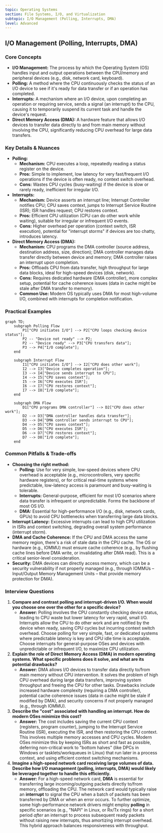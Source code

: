 ```yaml
---
topic: Operating Systems
section: File Systems, I/O, and Virtualization
subtopic: I/O Management (Polling, Interrupts, DMA)
level: Advanced
---
```


## I/O Management (Polling, Interrupts, DMA)
### Core Concepts
*   **I/O Management:** The process by which the Operating System (OS) handles input and output operations between the CPU/memory and peripheral devices (e.g., disk, network card, keyboard).
*   **Polling:** A method where the CPU continuously checks the status of an I/O device to see if it's ready for data transfer or if an operation has completed.
*   **Interrupts:** A mechanism where an I/O device, upon completing an operation or requiring service, sends a signal (an interrupt) to the CPU, causing it to temporarily suspend its current task and handle the device's request.
*   **Direct Memory Access (DMA):** A hardware feature that allows I/O devices to transfer data directly to and from main memory without involving the CPU, significantly reducing CPU overhead for large data transfers.

### Key Details & Nuances
*   **Polling:**
    *   **Mechanism:** CPU executes a loop, repeatedly reading a status register on the device.
    *   **Pros:** Simple to implement, low latency for very fast/frequent I/O operations if the device is often ready, no context switch overhead.
    *   **Cons:** Wastes CPU cycles (busy-waiting) if the device is slow or rarely ready, inefficient for irregular I/O.
*   **Interrupts:**
    *   **Mechanism:** Device asserts an interrupt line; Interrupt Controller notifies CPU; CPU saves context, jumps to Interrupt Service Routine (ISR); ISR handles request; CPU restores context.
    *   **Pros:** Efficient CPU utilization (CPU can do other work while waiting), suitable for irregular or infrequent I/O events.
    *   **Cons:** Higher overhead per operation (context switch, ISR execution), potential for "interrupt storms" if devices are too chatty, introduces latency.
*   **Direct Memory Access (DMA):**
    *   **Mechanism:** CPU programs the DMA controller (source address, destination address, size, direction); DMA controller manages data transfer directly between device and memory; DMA controller raises an interrupt upon completion.
    *   **Pros:** Offloads CPU from data transfer, high throughput for large data blocks, ideal for high-speed devices (disk, network).
    *   **Cons:** Requires dedicated hardware (DMA controller), more complex setup, potential for cache coherence issues (data in cache might be stale after DMA transfer to memory).
    *   **Common Use:** Modern OS typically uses DMA for most high-volume I/O, combined with interrupts for completion notification.

### Practical Examples

```mermaid
graph TD;
    subgraph Polling Flow
        P1["CPU initiates I/O"] --> P2["CPU loops checking device status"];
        P2 -- "Device not ready" --> P2;
        P2 -- "Device ready" --> P3["CPU transfers data"];
        P3 --> P4["I/O complete"];
    end

    subgraph Interrupt Flow
        I1["CPU initiates I/O"] --> I2["CPU does other work"];
        I2 --> I3["Device completes operation"];
        I3 --> I4["Device sends interrupt to CPU"];
        I4 --> I5["CPU saves context"];
        I5 --> I6["CPU executes ISR"];
        I6 --> I7["CPU restores context"];
        I7 --> I8["I/O complete"];
    end

    subgraph DMA Flow
        D1["CPU programs DMA controller"] --> D2["CPU does other work"];
        D2 --> D3["DMA controller handles data transfer"];
        D3 --> D4["DMA controller sends interrupt to CPU"];
        D4 --> D5["CPU saves context"];
        D5 --> D6["CPU executes ISR"];
        D6 --> D7["CPU restores context"];
        D7 --> D8["I/O complete"];
    end
```

### Common Pitfalls & Trade-offs
*   **Choosing the right method:**
    *   **Polling:** Use for very simple, low-speed devices where CPU overhead is acceptable (e.g., microcontrollers, very specific hardware registers), or for critical real-time systems where predictable, low-latency access is paramount and busy-waiting is tolerable.
    *   **Interrupts:** General-purpose, efficient for most I/O scenarios where data transfer is infrequent or unpredictable. Forms the backbone of most OS I/O.
    *   **DMA:** Essential for high-performance I/O (e.g., disk, network cards, GPUs) to avoid CPU bottlenecks when transferring large data blocks.
*   **Interrupt Latency:** Excessive interrupts can lead to high CPU utilization in ISRs and context switching, degrading overall system performance (interrupt storm).
*   **DMA and Cache Coherence:** If the CPU and DMA access the same memory region, there's a risk of stale data in the CPU cache. The OS or hardware (e.g., IOMMU) must ensure cache coherence (e.g., by flushing cache lines before DMA write, or invalidating after DMA read). This is a critical senior-level consideration.
*   **Security:** DMA devices can directly access memory, which can be a security vulnerability if not properly managed (e.g., through IOMMUs – Input/Output Memory Management Units – that provide memory protection for DMA).

### Interview Questions
1.  **Compare and contrast polling and interrupt-driven I/O. When would you choose one over the other for a specific device?**
    *   **Answer:** Polling involves the CPU constantly checking device status, leading to CPU waste but lower latency for very rapid, small I/O. Interrupts allow the CPU to do other work and are notified by the device when ready, saving CPU cycles but incurring context switch overhead. Choose polling for very simple, fast, or dedicated systems where predictable latency is key and CPU idle time is acceptable. Choose interrupts for general-purpose OSes and devices with unpredictable or infrequent I/O, to maximize CPU utilization.
2.  **Explain the role of Direct Memory Access (DMA) in modern operating systems. What specific problems does it solve, and what are its potential drawbacks?**
    *   **Answer:** DMA allows I/O devices to transfer data directly to/from main memory without CPU intervention. It solves the problem of high CPU overhead during large data transfers, improving system throughput and freeing the CPU for other tasks. Drawbacks include increased hardware complexity (requiring a DMA controller), potential cache coherence issues (data in cache might be stale if modified by DMA), and security concerns if not properly managed (e.g., through IOMMU).
3.  **Describe the "cost" associated with handling an interrupt. How do modern OSes minimize this cost?**
    *   **Answer:** The cost includes saving the current CPU context (registers, program counter), jumping to the Interrupt Service Routine (ISR), executing the ISR, and then restoring the CPU context. This involves multiple memory accesses and CPU cycles. Modern OSes minimize this by keeping ISRs as short and fast as possible, deferring non-critical work to "bottom halves" (like DPCs in Windows or tasklets/workqueues in Linux) that run later in a process context, and using efficient context switching mechanisms.
4.  **Imagine a high-speed network card receiving large volumes of data. Describe how I/O management (polling, interrupts, DMA) would likely be leveraged together to handle this efficiently.**
    *   **Answer:** For a high-speed network card, **DMA** is essential for transferring large incoming/outgoing packets directly to/from memory, offloading the CPU. The network card would typically raise an **interrupt** to signal the CPU when a batch of packets has been transferred by DMA or when an error occurs. To further optimize, some high-performance network drivers might employ **polling** in specific scenarios (e.g., "NAPI" in Linux, or Rx/Tx rings) for a short period *after* an interrupt to process subsequent ready packets without raising new interrupts, thus amortizing interrupt overhead. This hybrid approach balances responsiveness with throughput.